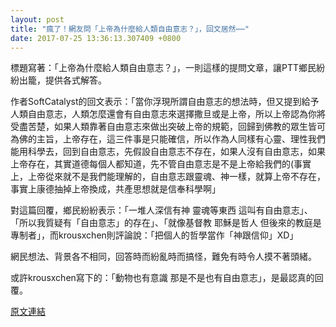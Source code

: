 ```yaml
---
layout: post
title: "瘋了！網友問「上帝為什麼給人類自由意志？」，回文居然⋯⋯"
date: 2017-07-25 13:36:13.307409 +0800
---
```


標題寫著：「上帝為什麼給人類自由意志？」，一則這樣的提問文章，讓PTT鄉民紛紛出籠，提供各式解答。

作者SoftCatalyst的回文表示：「當你浮現所謂自由意志的想法時，但又提到給予人類自由意志，人類怎麼還會有自由意志來選擇撒旦或是上帝，所以上帝認為你將受盡苦楚，如果人類靠著自由意志來做出突破上帝的規範，回歸到佛教的眾生皆可為佛的主旨，上帝存在，這三件事是只能確信，所以作為人同樣有心靈、理性我們能用科學去，回到自由意志，先假設自由意志不存在，如果人沒有自由意志，如果上帝存在，其實道德每個人都知道，先不管自由意志是不是上帝給我們的(事實上，上帝從來就不是我們能理解的，自由意志跟靈魂、神一樣，就算上帝不存在，事實上康德抽掉上帝換成，共產思想就是信奉科學啊」

對這篇回覆，鄉民紛紛表示：「一堆人深信有神 靈魂等東西 這叫有自由意志」、「所以我質疑有「自由意志」的存在」、「就像基督教 耶穌是哲人 但後來的教庭是專制者」，而krousxchen則評論說：「把個人的哲學當作「神跟信仰」XD」

網民想法、背景各不相同，回答時而紛亂時而搞怪，難免有時令人摸不著頭緒。

或許krousxchen寫下的：「動物也有意識 那是不是也有自由意志」，是最認真的回覆。

<a href = "https://www.ptt.cc/bbs/Gossiping/M.1500949051.A.9BE.html">原文連結</a>


